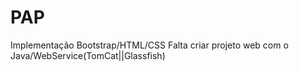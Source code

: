 # PAP

Implementação Bootstrap/HTML/CSS 
Falta criar projeto web com o Java/WebService(TomCat||Glassfish)
